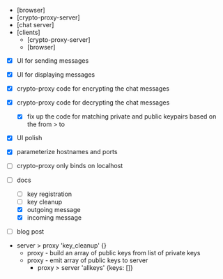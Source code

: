 * [browser]
* [crypto-proxy-server]
* [chat server]
* [clients]
  * [crypto-proxy-server]
  * [browser]
* [x] UI for sending messages
* [x] UI for displaying messages
* [x] crypto-proxy code for encrypting the chat messages
* [x] crypto-proxy code for decrypting the chat messages
  * [x] fix up the code for matching private and public keypairs based on the from > to



* [x] UI polish
* [x] parameterize hostnames and ports
* [ ] crypto-proxy only binds on localhost
* [ ] docs
  * [ ] key registration
  * [ ] key cleanup
  * [x] outgoing message
  * [x] incoming message
* [ ] blog post





* server > proxy 'key_cleanup' {}
  * proxy - build an array of public keys from list of private keys
  * proxy - emit array of public keys to server
    * proxy > server 'allkeys' {keys: []}
